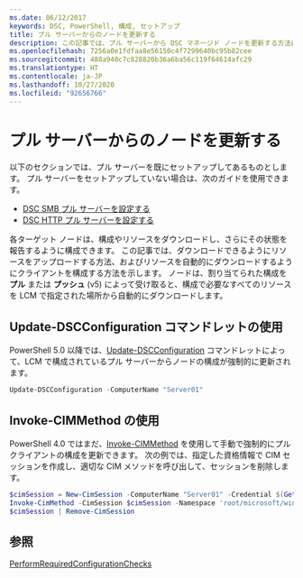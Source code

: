 ```yaml
---
ms.date: 06/12/2017
keywords: DSC, PowerShell, 構成, セットアップ
title: プル サーバーからのノードを更新する
description: この記事では、プル サーバーから DSC マネージド ノードを更新する方法について説明します
ms.openlocfilehash: 7256a0e1fdfaa8e56150c4f7299640bc95b82cee
ms.sourcegitcommit: 488a940c7c828820b36a6ba56c119f64614afc29
ms.translationtype: HT
ms.contentlocale: ja-JP
ms.lasthandoff: 10/27/2020
ms.locfileid: "92656766"
---
```

# <a name="update-nodes-from-a-pull-server"></a>プル サーバーからのノードを更新する

以下のセクションでは、プル サーバーを既にセットアップしてあるものとします。 プル サーバーをセットアップしていない場合は、次のガイドを使用できます。

- [DSC SMB プル サーバーを設定する](pullServerSmb.md)
- [DSC HTTP プル サーバーを設定する](pullServer.md)

各ターゲット ノードは、構成やリソースをダウンロードし、さらにその状態を報告するように構成できます。 この記事では、ダウンロードできるようにリソースをアップロードする方法、およびリソースを自動的にダウンロードするようにクライアントを構成する方法を示します。 ノードは、割り当てられた構成を **プル** または **プッシュ** (v5) によって受け取ると、構成で必要なすべてのリソースを LCM で指定された場所から自動的にダウンロードします。

## <a name="using-the-update-dscconfiguration-cmdlet"></a>Update-DSCConfiguration コマンドレットの使用

PowerShell 5.0 以降では、[Update-DSCConfiguration](/powershell/module/psdesiredstateconfiguration/update-dscconfiguration) コマンドレットによって、LCM で構成されているプル サーバーからノードの構成が強制的に更新されます。

```powershell
Update-DSCConfiguration -ComputerName "Server01"
```

## <a name="using-invoke-cimmethod"></a>Invoke-CIMMethod の使用

PowerShell 4.0 ではまだ、[Invoke-CIMMethod](/powershell/module/cimcmdlets/invoke-cimmethod) を使用して手動で強制的にプル クライアントの構成を更新できます。 次の例では、指定した資格情報で CIM セッションを作成し、適切な CIM メソッドを呼び出して、セッションを削除します。

```powershell
$cimSession = New-CimSession -ComputerName "Server01" -Credential $(Get-Credential)
Invoke-CimMethod -CimSession $cimSession -Namespace 'root/microsoft/windows/desiredstateconfiguration' -Class 'MSFT_DscLocalConfigurationManager' -MethodName 'PerformRequiredConfigurationChecks' -Arguments @{ 'Flags' = [uint32]1 } -Verbose
$cimSession | Remove-CimSession
```

## <a name="see-also"></a>参照

[PerformRequiredConfigurationChecks](../reference/mof-classes/msft-dsclocalconfigurationmanager-performrequiredconfigurationchecks.md)
